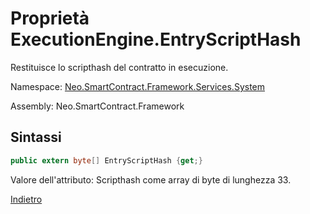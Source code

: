 # Proprietà ExecutionEngine.EntryScriptHash 

Restituisce lo scripthash del contratto in esecuzione.

Namespace: [Neo.SmartContract.Framework.Services.System](../../System.md)

Assembly: Neo.SmartContract.Framework

## Sintassi

```c#
public extern byte[] EntryScriptHash {get;}
```

Valore dell'attributo: Scripthash come array di byte di lunghezza 33.



[Indietro](../ExecutionEngine.md)

